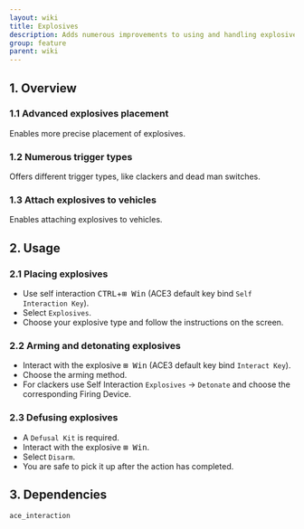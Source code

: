 ```yaml
---
layout: wiki
title: Explosives
description: Adds numerous improvements to using and handling explosives
group: feature
parent: wiki
---
```


## 1. Overview

### 1.1 Advanced explosives placement
Enables more precise placement of explosives.

### 1.2 Numerous trigger types
Offers different trigger types, like clackers and dead man switches.

### 1.3 Attach explosives to vehicles
Enables attaching explosives to vehicles.

## 2. Usage

### 2.1 Placing explosives
- Use self interaction <kbd>CTRL</kbd>+<kbd>⊞ Win</kbd> (ACE3 default key bind `Self Interaction Key`).
- Select `Explosives`.
- Choose your explosive type and follow the instructions on the screen.

### 2.2 Arming and detonating explosives
- Interact with the explosive <kbd>⊞ Win</kbd> (ACE3 default key bind `Interact Key`).
- Choose the arming method.
- For clackers use Self Interaction `Explosives` &rarr; `Detonate` and choose the corresponding Firing Device.

### 2.3 Defusing explosives
- A `Defusal Kit` is required.
- Interact with the explosive <kbd>⊞ Win</kbd>.
- Select `Disarm`.
- You are safe to pick it up after the action has completed.

## 3. Dependencies

`ace_interaction`
